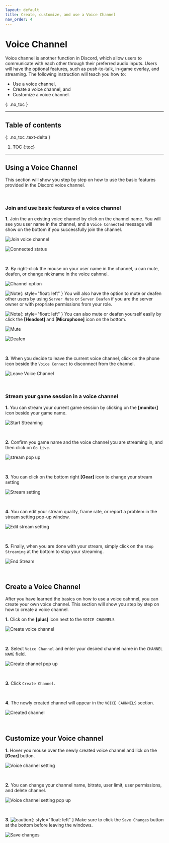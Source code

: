 ```yaml
---
layout: default
title: Create, customize, and use a Voice Channel
nav_order: 4
---
```


# Voice Channel

Voice channel is another function in Discord, which allow users to communicate with each other through their preferred audio inputs. Users will have the optional features, such as push-to-talk, in-game overlay, and streaming. The following instruction will teach you how to:

- Use a voice channel,
- Create a voice channel, and
- Customize a voice channel.

{: .no_toc }

---

## Table of contents
{: .no_toc .text-delta }

1. TOC
{:toc}

---

## Using a Voice Channel

This section will show you step by step on how to use the basic features provided in the Discord voice channel.

<br />

### Join and use basic features of a voice channel

**1.** Join the an existing voice channel by click on the channel name. You will see you user name in the channel, and a `Voice Connected` message will show on the bottom if you successfully join the channel.

![Join voice channel](https://github.com/bobsmithliu/discordfordummies/blob/gh-pages/assets/images/comm-user-doc-pic/voice-channel-use-1.PNG?raw=true)

![Connected status](https://github.com/bobsmithliu/discordfordummies/blob/gh-pages/assets/images/comm-user-doc-pic/voice-channel-use-3.PNG?raw=true)

<br />

**2.** By right-click the mouse on your user name in the channel, u can mute, deafen, or change nickname in the voice cahnnel. 

![Channel option](https://github.com/bobsmithliu/discordfordummies/blob/gh-pages/assets/images/comm-user-doc-pic/voice-channel-use-2.PNG?raw=true)
    
![Note](https://github.com/bobsmithliu/discordfordummies/blob/gh-pages/assets/images/comm-user-doc-pic/note.png?raw=true){: style="float: left" } You will also have the option to mute or deafen other users by using `Server Mute` or `Server Deafen` if you are the server owner or with propriate permissions from your role.

![Note](https://github.com/bobsmithliu/discordfordummies/blob/gh-pages/assets/images/comm-user-doc-pic/note.png?raw=true){: style="float: left" } You can also mute or deafen yourself easily by click the **[Headset]** and **[Microphone]** icon on the bottom.

![Mute](https://github.com/bobsmithliu/discordfordummies/blob/gh-pages/assets/images/comm-user-doc-pic/voice-channel-use-4.PNG?raw=true)  


![Deafen](https://github.com/bobsmithliu/discordfordummies/blob/gh-pages/assets/images/comm-user-doc-pic/voice-channel-use-5.PNG?raw=true)

<br />

**3.** When you decide to leave the current voice channel, click on the phone icon beside the `Voice Connect` to disconnect from the channel.

![Leave Voice Channel](https://github.com/bobsmithliu/discordfordummies/blob/gh-pages/assets/images/comm-user-doc-pic/voice-channel-use-10.PNG?raw=true)

<br />

### Stream your game session in a voice channel

**1.** You can stream your current game session by clicking on the **[monitor]** icon beside your game name.

![Start Streaming](https://github.com/bobsmithliu/discordfordummies/blob/gh-pages/assets/images/comm-user-doc-pic/voice-channel-use-6.PNG?raw=true)

<br />

**2.** Confirm you game name and the voice channel you are streaming in, and then click on `Go Live`.

![stream pop up](https://github.com/bobsmithliu/discordfordummies/blob/gh-pages/assets/images/comm-user-doc-pic/voice-channel-use-7.PNG?raw=true)

<br />

**3.** You can click on the bottom right **[Gear]** icon to change your stream setting
    
![Stream setting](https://github.com/bobsmithliu/discordfordummies/blob/gh-pages/assets/images/comm-user-doc-pic/voice-channel-use-8.PNG?raw=true)

<br />

**4.** You can edit your stream quality, frame rate, or report a problem in the stream setting pop-up window.

![Edit stream setting](https://github.com/bobsmithliu/discordfordummies/blob/gh-pages/assets/images/comm-user-doc-pic/voice-channel-use-9.PNG?raw=true)

<br />

**5.** Finally, when you are done with your stream, simply click on the `Stop Streaming` at the bottom to stop your streaming.

![End Stream](https://github.com/bobsmithliu/discordfordummies/blob/gh-pages/assets/images/comm-user-doc-pic/voice-channel-use-10.PNG?raw=true)

<br />

## Create a Voice Channel

After you have learned the basics on how to use a voice cahnnel, you can create your own voice channel. This section will show you step by step on how to create a voice channel.

**1.** Click on the **[plus]** icon next to the `VOICE CHANNELS`

![Create voice channel](https://github.com/bobsmithliu/discordfordummies/blob/gh-pages/assets/images/comm-user-doc-pic/voice-channel-create-1.PNG?raw=true)

<br />

**2.** Select `Voice Channel` and enter your desired channel name in the `CHANNEL NAME` field.

![Create channel pop up](https://github.com/bobsmithliu/discordfordummies/blob/gh-pages/assets/images/comm-user-doc-pic/voice-channel-create-2.PNG?raw=true)

<br />

**3.** Click `Create Channel`.

<br />

**4.** The newly created channel will appear in the `VOICE CAHNNELS` section.

![Created channel](https://github.com/bobsmithliu/discordfordummies/blob/gh-pages/assets/images/comm-user-doc-pic/voice-channel-create-3.PNG?raw=true)

<br />

## Customize your Voice channel

**1.** Hover you mouse over the newly created voice channel and lick on the **[Gear]** button.

![Voice channel setting](https://github.com/bobsmithliu/discordfordummies/blob/gh-pages/assets/images/comm-user-doc-pic/voice-channel-customize-2.PNG?raw=true)

<br />

**2.** You can change your channel name, bitrate,  user limit, user permissions, and delete channel.

![Voice channel setting pop up](https://github.com/bobsmithliu/discordfordummies/blob/gh-pages/assets/images/comm-user-doc-pic/voice-channel-customize-1.PNG?raw=true)

<br />

**3.** ![caution](https://github.com/bobsmithliu/discordfordummies/blob/gh-pages/assets/images/comm-user-doc-pic/caution.png?raw=true){: style="float: left" } Make sure to click the `Save Changes` button at the bottom before leaving the windows.

![Save changes](https://github.com/bobsmithliu/discordfordummies/blob/gh-pages/assets/images/comm-user-doc-pic/voice-channel-customize-3.PNG?raw=true)
